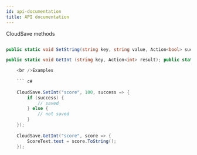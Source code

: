 ```yaml
---
id: api-documentation
title: API documentation
---
```

CloudSave methods

``` c#

public static void SetString(string key, string value, Action<bool> success); public static void SetInt(string key, int value, Action<bool> success); public static void SetFloat(string key, float value, Action<bool> success); public static void SetBool(string key, bool value, Action<bool> success);

public static void GetInt (string key, Action<int> result); public static void GetString (string key, Action<string> result); public static void GetBool (string key, Action<bool> result); public static void GetFloat (string key, Action<float> result);

    <br />Examples
    
    ``` c#
    
    CloudSave.SetInt("score", 100, success => {
        if (success) {
            // saved
        } else {
            // not saved
        }
    });
    
    CloudSave.GetInt("score", score => {
        ScoreText.text = score.ToString();
    });
